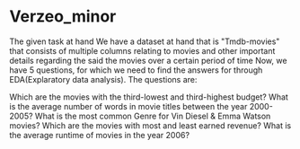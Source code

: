 # Verzeo_minor

The given task at hand
We have a dataset at hand that is "Tmdb-movies" that consists of multiple columns relating to movies and other important details regarding the said the movies over a certain period of time
Now, we have 5 questions, for which we need to find the answers for through EDA(Explaratory data analysis).
The questions are:

Which are the movies with the third-lowest and third-highest budget?
What is the average number of words in movie titles between the year 2000-2005?
What is the most common Genre for Vin Diesel & Emma Watson movies?
Which are the movies with most and least earned revenue?
What is the average runtime of movies in the year 2006?
